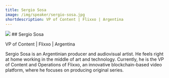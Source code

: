 ```yaml
---
title: Sergio Sosa
image: /img/speaker/sergio-sosa.jpg
shortdescription: VP of Content | Flixxo | Argentina
---
```

<img src="/img/speaker/sergio-sosa.jpg">
## Sergio Sosa

VP of Content | Flixxo | Argentina

Sergio Sosa is an Argentinian producer and audiovisual artist. He feels right at home working in the middle of art and technology. Currently, he is the VP of Content and Operations of Flixxo, an innovative blockchain-based video platform, where he focuses on producing original series.


